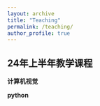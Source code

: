 ```yaml
---
layout: archive
title: "Teaching"
permalink: /teaching/
author_profile: true
---
```


## 24年上半年教学课程

**计算机视觉**

**python**
